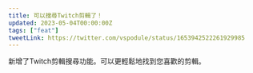 ```yaml
---
title: 可以搜尋Twitch剪輯了！
updated: 2023-05-04T00:00:00Z
tags: ["feat"]
tweetLink: https://twitter.com/vspodule/status/1653942522261929985
---
```


新增了Twitch剪輯搜尋功能。可以更輕鬆地找到您喜歡的剪輯。